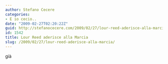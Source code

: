 ```yaml
---
author: Stefano Cecere
categories:
- E io cecio..
date: "2009-02-27T02:20:22Z"
guid: http://stefanocecere.com/2009/02/27/lour-reed-aderisce-alla-marcia/
id: 1542
title: Lour Reed aderisce alla Marcia
slug: /2009/02/27/lour-reed-aderisce-alla-marcia/
---
```


già